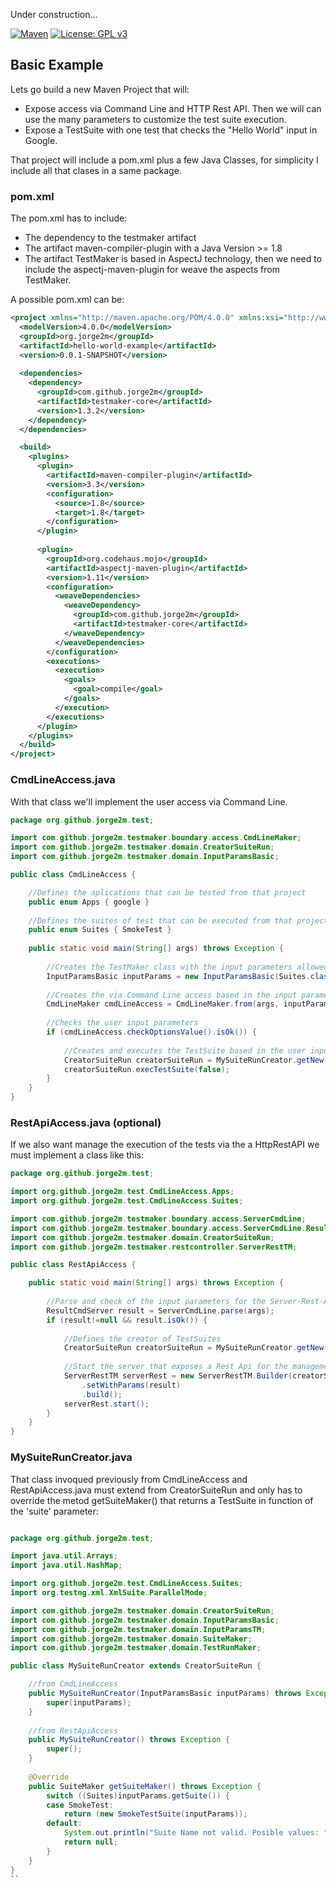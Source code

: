 Under construction... 

[![Maven](https://img.shields.io/maven-central/v/com.github.jorge2m/testmaker.svg?label=Maven%20Central)](https://search.maven.org/#search|ga|1|com.github.jorge2m.testmaker)
[![License: GPL v3](https://img.shields.io/badge/License-GPLv3-blue.svg)](https://github.com/Jorge2M/testmaker/blob/master/LICENSE)


## Basic Example
Lets go build a new Maven Project that will:
- Expose access via Command Line and HTTP Rest API. Then we will can use the many parameters to customize the test suite execution.
- Expose a TestSuite with one test that checks the "Hello World" input in Google.

That project will include a pom.xml plus a few Java Classes, for simplicity I include all that clases in a same package.

### pom.xml
The pom.xml has to include:
- The dependency to the testmaker artifact
- The artifact maven-compiler-plugin with a Java Version >= 1.8
- The artifact TestMaker is based in AspectJ technology, then we need to include the aspectj-maven-plugin for weave the aspects from TestMaker.

A possible pom.xml can be:
```xml
<project xmlns="http://maven.apache.org/POM/4.0.0" xmlns:xsi="http://www.w3.org/2001/XMLSchema-instance" xsi:schemaLocation="http://maven.apache.org/POM/4.0.0 https://maven.apache.org/xsd/maven-4.0.0.xsd">
  <modelVersion>4.0.0</modelVersion>
  <groupId>org.jorge2m</groupId>
  <artifactId>hello-world-example</artifactId>
  <version>0.0.1-SNAPSHOT</version>
	
  <dependencies>
    <dependency>
      <groupId>com.github.jorge2m</groupId>
      <artifactId>testmaker-core</artifactId>
      <version>1.3.2</version>
    </dependency>
  </dependencies>

  <build>
    <plugins>
      <plugin>
        <artifactId>maven-compiler-plugin</artifactId>
        <version>3.3</version>  
        <configuration>
          <source>1.8</source>
          <target>1.8</target>
        </configuration>
      </plugin>
		
      <plugin>
        <groupId>org.codehaus.mojo</groupId>
        <artifactId>aspectj-maven-plugin</artifactId>
        <version>1.11</version>
        <configuration>
          <weaveDependencies>
            <weaveDependency> 
              <groupId>com.github.jorge2m</groupId>
              <artifactId>testmaker-core</artifactId>
            </weaveDependency>
          </weaveDependencies>
        </configuration>
        <executions>
          <execution>
            <goals>
              <goal>compile</goal>
            </goals>
          </execution>
        </executions>
      </plugin>
    </plugins>	
  </build>	
</project>
```

### CmdLineAccess.java
With that class we'll implement the user access via Command Line.

```java
package org.github.jorge2m.test;

import com.github.jorge2m.testmaker.boundary.access.CmdLineMaker;
import com.github.jorge2m.testmaker.domain.CreatorSuiteRun;
import com.github.jorge2m.testmaker.domain.InputParamsBasic;

public class CmdLineAccess {

	//Defines the aplications that can be tested from that project
	public enum Apps { google }
	
	//Defines the suites of test that can be executed from that project
	public enum Suites { SmokeTest }
	
	public static void main(String[] args) throws Exception {
		
		//Creates the TestMaker class with the input parameters allowed
		InputParamsBasic inputParams = new InputParamsBasic(Suites.class, Apps.class);
		
		//Creates the via Command Line access based in the input parameters
		CmdLineMaker cmdLineAccess = CmdLineMaker.from(args, inputParams);
		
		//Checks the user input parameters
		if (cmdLineAccess.checkOptionsValue().isOk()) {
			
			//Creates and executes the TestSuite based in the user input parameters.
			CreatorSuiteRun creatorSuiteRun = MySuiteRunCreator.getNew(inputParams);
			creatorSuiteRun.execTestSuite(false);
		}
	}
}
```

### RestApiAccess.java (optional)
If we also want manage the execution of the tests via the a HttpRestAPI we must implement a class like this:

```java
package org.github.jorge2m.test;

import org.github.jorge2m.test.CmdLineAccess.Apps;
import org.github.jorge2m.test.CmdLineAccess.Suites;

import com.github.jorge2m.testmaker.boundary.access.ServerCmdLine;
import com.github.jorge2m.testmaker.boundary.access.ServerCmdLine.ResultCmdServer;
import com.github.jorge2m.testmaker.domain.CreatorSuiteRun;
import com.github.jorge2m.testmaker.restcontroller.ServerRestTM;

public class RestApiAccess {

	public static void main(String[] args) throws Exception {
		
		//Parse and check of the input parameters for the Server-Rest-Api Start 
		ResultCmdServer result = ServerCmdLine.parse(args);
		if (result!=null && result.isOk()) {
			
			//Defines the creator of TestSuites
			CreatorSuiteRun creatorSuiteRun = MySuiteRunCreator.getNew();
			
			//Start the server that exposes a Rest Api for the management of the tests (execution, consult, stop...)
			ServerRestTM serverRest = new ServerRestTM.Builder(creatorSuiteRun, Suites.class, Apps.class)
				.setWithParams(result)
				.build();
			serverRest.start();
		}
	}
}
```

### MySuiteRunCreator.java
That class invoqued previously from CmdLineAccess and RestApiAccess.java must extend from CreatorSuiteRun and only has to override the metod getSuiteMaker() that returns a TestSuite in function of the 'suite' parameter:
```java

package org.github.jorge2m.test;

import java.util.Arrays;
import java.util.HashMap;

import org.github.jorge2m.test.CmdLineAccess.Suites;
import org.testng.xml.XmlSuite.ParallelMode;

import com.github.jorge2m.testmaker.domain.CreatorSuiteRun;
import com.github.jorge2m.testmaker.domain.InputParamsBasic;
import com.github.jorge2m.testmaker.domain.InputParamsTM;
import com.github.jorge2m.testmaker.domain.SuiteMaker;
import com.github.jorge2m.testmaker.domain.TestRunMaker;

public class MySuiteRunCreator extends CreatorSuiteRun {

	//from CmdLineAccess
	public MySuiteRunCreator(InputParamsBasic inputParams) throws Exception {
		super(inputParams);
	}
	
	//from RestApiAccess
	public MySuiteRunCreator() throws Exception {
		super();
	}
	
	@Override
	public SuiteMaker getSuiteMaker() throws Exception {
		switch ((Suites)inputParams.getSuite()) {
		case SmokeTest:
			return (new SmokeTestSuite(inputParams)); 
		default:
			System.out.println("Suite Name not valid. Posible values: " + Arrays.asList(Suites.values()));
			return null;
		}
	}
}
``
